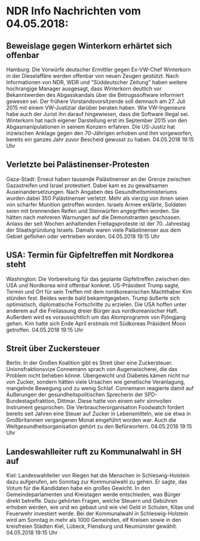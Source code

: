 # NDR Info Nachrichten vom 04.05.2018:


## Beweislage gegen Winterkorn erhärtet sich offenbar
Hamburg: Die Vorwürfe deutscher Ermittler gegen Ex-VW-Chef Winterkorn in der Dieselaffäre werden offenbar von neuen Zeugen gestützt. Nach Informationen von NDR, WDR und "Süddeutscher Zeitung" haben weitere hochrangige Manager ausgesagt, dass Winterkorn deutlich vor Bekanntwerden des Abgasskandals über die Betrugssoftware informiert gewesen sei. Der frühere Vorstandsvorsitzende soll demnach am 27. Juli 2015
mit einem VW-Justiziar darüber beraten haben. Wie VW-Ingenieure habe auch der Jurist ihn darauf hingewiesen, dass die Software illegal sei. Winterkorn hat nach eigener Darstellung erst im September 2015 von den Abgasmanipulationen in seinem Konzern erfahren. Die US-Justiz hat inzwischen Anklage gegen den 70-Jährigen erhoben und ihm vorgeworfen, bereits ein ganzes Jahr zuvor Bescheid gewusst zu haben. 04.05.2018 19:15 Uhr 

## Verletzte bei Palästinenser-Protesten
Gaza-Stadt:	Erneut haben tausende Palästinenser an der Grenze zwischen Gazastreifen und Israel protestiert. Dabei kam es zu gewaltsamen Auseinandersetzungen. Nach Angaben des Gesundheitsministeriums wurden dabei 350 Palästinenser verletzt. Mehr als vierzig von ihnen seien von scharfer Munition getroffen worden. Israels Armee erklärte, Soldaten seien mit brennenden Reifen und Steinwürfen angegriffen worden. Sie hätten nach mehreren Warnungen auf die Demonstranten geschossen. Anlass der seit Wochen anhaltenden Freitagsproteste ist der 70. Jahrestag der Staatsgründung Israels. Damals waren viele Palästinenser aus dem Gebiet geflohen oder vertrieben worden. 04.05.2018 19:15 Uhr 

## USA: Termin für Gipfeltreffen mit Nordkorea steht
Washington:	Die Vorbereitung für das geplante Gipfeltreffen zwischen den USA und Nordkorea wird offenbar konkret. US-Präsident Trump sagte, Termin und Ort für sein Treffen mit dem nordkoreanischen Machthaber Kim stünden fest. Beides werde bald bekanntgegeben. Trump äußerte sich optimistisch, diplomatische Fortschritte zu erzielen. Die USA hoffen unter anderem auf die Freilassung dreier Bürger aus nordkoreanischer Haft. Außerdem wird es voraussichtlich um das Atomprogramm von Pjöngjang gehen. Kim hatte sich Ende April erstmals mit Südkoreas Präsident Moon getroffen. 04.05.2018 19:15 Uhr 

## Streit über Zuckersteuer
Berlin: In der Großen Koalition gibt es Streit über eine Zuckersteuer. Unionsfraktionsvize Connemann sprach von Augenwischerei, die das Problem nicht beheben könne. Übergewicht und Diabetes kämen nicht nur von Zucker, sondern hätten viele Ursachen wie genetische Veranlagung, mangelnde Bewegung und zu wenig Schlaf. Connemann reagierte damit auf Äußerungen der gesundheitspolitischen Sprecherin der SPD-Bundestagsfraktion, Dittmar. Diese hatte von einem sehr sinnvollen Instrument gesprochen. Die Verbraucherorganisation Foodwatch fordert bereits seit Jahren eine Steuer auf Zucker in Lebensmitteln, wie sie etwa in Großbritannien vergangenen Monat eingeführt worden war. Auch die Weltgesundheitsorganisation gehört zu den Befürwortern. 04.05.2018 19:15 Uhr 

## Landeswahlleiter ruft zu Kommunalwahl in SH auf
Kiel: Landeswahlleiter von Riegen hat die Menschen in Schleswig-Holstein dazu aufgerufen, am Sonntag zur Kommunalwahl zu gehen. Er sagte, das Votum für die Kandidaten habe ein großes Gewicht. In den Gemeindeparlamenten und Kreistagen werde entschieden, was Bürger direkt betreffe. Dazu gehörten Fragen, welche Steuern und Gebühren erhoben werden, wie und wo gebaut und wie viel Geld in Schulen, Kitas und Feuerwehr investiert werde. Bei der Kommunalwahl in Schleswig-Holstein wird am Sonntag in mehr als 1000 Gemeinden, elf Kreisen sowie in den kreisfreien Städten Kiel, Lübeck, Flensburg und Neumünster gewählt. 04.05.2018 19:15 Uhr 
